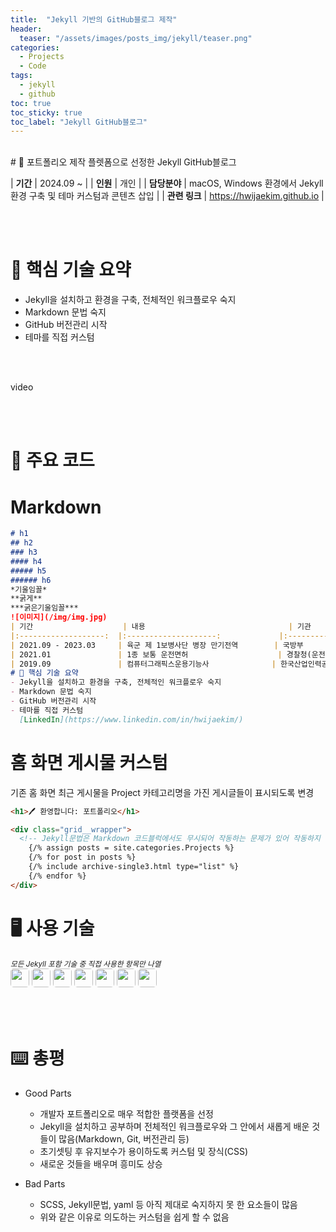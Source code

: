 ```yaml
---
title:  "Jekyll 기반의 GitHub블로그 제작"
header:
  teaser: "/assets/images/posts_img/jekyll/teaser.png"
categories:
  - Projects
  - Code
tags:
  - jekyll
  - github
toc: true
toc_sticky: true
toc_label: "Jekyll GitHub블로그"
---
```

<style>
  .ico {
    border-radius: 5px;
    height: 30px;
    margin-bottom: 5px;
  }
</style>
<br>
# 📝 포트폴리오 제작 플렛폼으로 선정한 Jekyll GitHub블로그

| **기간**    | 2024.09 ~                                                                                       |
| **인원**    | 개인                                                                                         |
| **담당분야**  | macOS, Windows 환경에서 Jekyll 환경 구축 및 테마 커스텀과 콘텐츠 삽입                                   |
| **관련 링크** | <a href="https://hwijaekim.github.io" target="_blank">https://hwijaekim.github.io</a> |

   <br><br>

# 🔑 핵심 기술 요약
- Jekyll을 설치하고 환경을 구축, 전체적인 워크플로우 숙지
- Markdown 문법 숙지
- GitHub 버전관리 시작
- 테마를 직접 커스텀

<br><br>

video

<br><br>

# 📌 주요 코드
# Markdown
```markdown
# h1
## h2
### h3
#### h4
##### h5
###### h6
*기울임꼴*
**굵게**
***굵은기울임꼴***
![이미지](/img/img.jpg)
| 기간                	| 내용                              	| 기관                          	| 구분           	|
|:-------------------:	|:--------------------:            	|:---------------------------:  |:----------:	    |
| 2021.09 - 2023.03    	| 육군 제 1보병사단 병장 만기전역     	| 국방부                        	| 병역   	        |
| 2021.01           	| 1종 보통 운전면허     	            | 경찰청(운전면허시험관리단)    	| 면허              	|
| 2019.09           	| 컴퓨터그래픽스운용기능사 	            | 한국산업인력공단               	| 자격              	|
# 🔑 핵심 기술 요약
- Jekyll을 설치하고 환경을 구축, 전체적인 워크플로우 숙지
- Markdown 문법 숙지
- GitHub 버전관리 시작
- 테마를 직접 커스텀
  [LinkedIn](https://www.linkedin.com/in/hwijaekim/)
```

# 홈 화면 게시물 커스텀
기존 홈 화면 최근 게시물을 Project 카테고리명을 가진 게시글들이 표시되도록 변경
```html
<h1>🖊️ 환영합니다: 포트폴리오</h1>

<div class="grid__wrapper">
  <!-- Jekyll문법은 Markdown 코드블럭에서도 무시되어 작동하는 문제가 있어 작동하지 않도록 의도적으로 슬래시를 삽입함 -->
    {/% assign posts = site.categories.Projects %}
    {/% for post in posts %}
    {/% include archive-single3.html type="list" %}
    {/% endfor %}
</div>
```

# 🖥️ 사용 기술
<sub><i>모든 Jekyll 포함 기술 중 직접 사용한 항목만 나열</i></sub><br>
<img class="ico" src="https://img.shields.io/badge/HTML5-E34F26?style=for-the-badge&logo=html5&logoColor=white">
<img class="ico" src="https://img.shields.io/badge/CSS3-1572B6?style=for-the-badge&logo=css3&logoColor=white">
<img class="ico" src="https://img.shields.io/badge/markdown-%23000000.svg?style=for-the-badge&logo=markdown&logoColor=white">
<img class="ico" src="https://img.shields.io/badge/GIT-E44C30?style=for-the-badge&logo=git&logoColor=white">
<img class="ico" src="https://img.shields.io/badge/GitHub-100000?style=for-the-badge&logo=github&logoColor=white">
<img class="ico" src="https://img.shields.io/badge/npm-CB3837?style=for-the-badge&logo=npm&logoColor=white">
<img class="ico" src="https://img.shields.io/badge/yaml-%23ffffff.svg?style=for-the-badge&logo=yaml&logoColor=151515">

<br><br>

# ⌨️ 총평
- Good Parts
  - 개발자 포트폴리오로 매우 적합한 플랫폼을 선정
  - Jekyll을 설치하고 공부하며 전체적인 워크플로우와 그 안에서 새롭게 배운 것들이 많음(Markdown, Git, 버전관리 등)
  - 초기셋팅 후 유지보수가 용이하도록 커스텀 및 장식(CSS)
  - 새로운 것들을 배우며 흥미도 상승

- Bad Parts
  - SCSS, Jekyll문법, yaml 등 아직 제대로 숙지하지 못 한 요소들이 많음
  - 위와 같은 이유로 의도하는 커스텀을 쉽게 할 수 없음